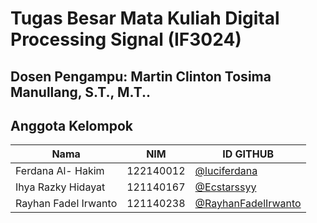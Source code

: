 # Tugas Besar Mata Kuliah Digital Processing Signal (IF3024)

## Dosen Pengampu: **Martin Clinton Tosima Manullang, S.T., M.T..**

## Anggota Kelompok

| **Nama**             | **NIM**   | **ID GITHUB**                                               |
| ---------------------| --------- | ----------------------------------------------------------- |
| Ferdana Al- Hakim    | 122140012 | <a href="https://github.com/luciferdana">@luciferdana</a>   |
| Ihya Razky Hidayat   | 121140167 | <a href="https://github.com/Ecstarssyy">@Ecstarssyy</a>     |
| Rayhan Fadel Irwanto | 121140238 | <a href="https://github.com/RayhanFadelIrwanto">@RayhanFadelIrwanto</a>     |


